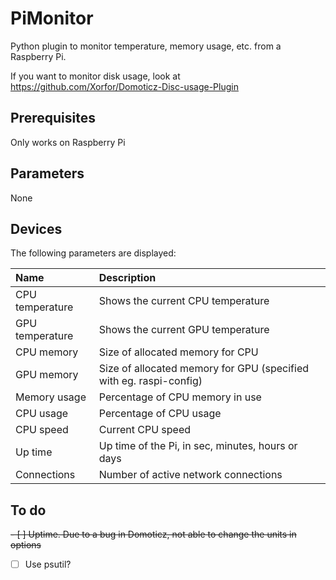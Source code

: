 # PiMonitor
Python plugin to monitor temperature, memory usage, etc. from a Raspberry Pi.

If you want to monitor disk usage, look at https://github.com/Xorfor/Domoticz-Disc-usage-Plugin

## Prerequisites
Only works on Raspberry Pi

## Parameters
None

## Devices
The following parameters are displayed:

| Name            | Description                                                        |
| :---            | :---                                                               |
| CPU temperature | Shows the current CPU temperature                                  |
| GPU temperature | Shows the current GPU temperature                                  |
| CPU memory      | Size of allocated memory for CPU                                   |
| GPU memory      | Size of allocated memory for GPU (specified with eg. raspi-config) |
| Memory usage    | Percentage of CPU memory in use                                    |
| CPU usage       | Percentage of CPU usage                                            |
| CPU speed       | Current CPU speed                                                  |
| Up time         | Up time of the Pi, in sec, minutes, hours or days                  |
| Connections     | Number of active network connections                               |

## To do
~~- [ ] Uptime. Due to a bug in Domoticz, not able to change the units in options~~
- [ ] Use psutil?
